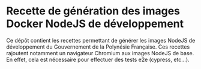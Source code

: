 # Recette de génération des images Docker NodeJS de développement

Ce dépôt contient les recettes permettant de générer les images NodeJS de développement du Gouvernement de la Polynésie Française.
Ces recettes rajoutent notamment un navigateur Chromium aux images NodeJS de base. En effet, cela est nécessaire pour effectuer des tests e2e (cypress, etc...).
